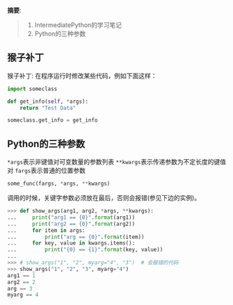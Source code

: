 
__摘要__:

> 1. IntermediatePython的学习笔记
> 2. Python的三种参数


<!--more-->

## 猴子补丁

猴子补丁: 在程序运行时修改某些代码，例如下面这样：

```py
import someclass

def get_info(self, *args):
    return "Test Data"

someclass.get_info = get_info
```

## Python的三种参数

`*args`表示非键值对可变数量的参数列表
`**kwargs`表示传递参数为不定长度的键值对
`fargs`表示普通的位置参数

```py
some_func(fargs, *args, **kwargs)
```

调用的时候，关键字参数必须放在最后，否则会报错(参见下边的实例)。

```python
>>> def show_args(arg1, arg2, *args, **kwargs):
...     print("arg1 == {0}".format(arg1))
...     print("arg2 == {0}".format(arg2))
...     for item in args:
...         print("arg == {0}".format(item))
...     for key, value in kwargs.items():
...         print("{0} == {1}".format(key, value))
...
>>> # show_args("1", "2", myarg="4", "3")  # 会报错的代码
>>> show_args("1", "2", "3", myarg="4")
arg1 == 1
arg2 == 2
arg == 3
myarg == 4
```
